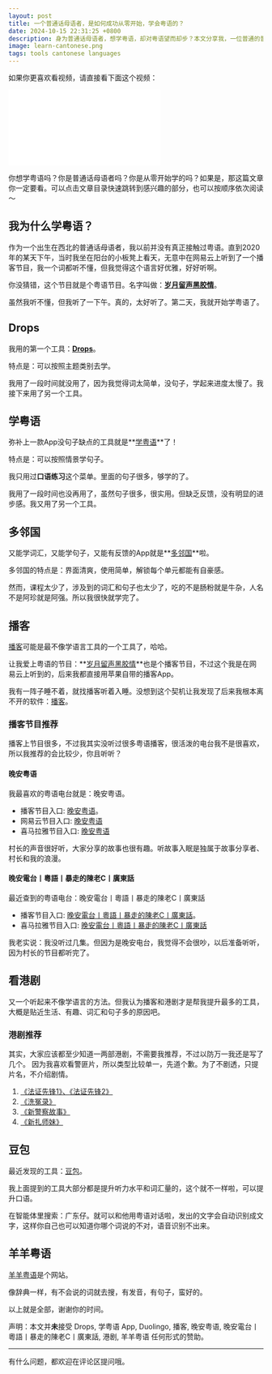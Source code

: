 ```yaml
---
layout: post
title: 一个普通话母语者，是如何成功从零开始，学会粤语的？
date: 2024-10-15 22:31:25 +0800
description: 身为普通话母语者，想学粤语，却对粤语望而却步？本文分享我，一位普通的普通话母语者是如何从零开始成功掌握粤语。从巧用粤语播客电台、影视剧资源，到使用各种应用程序，为你展示一套完整的学习路径，助力你轻松学会粤语，畅行粤语地区。包含2个粤语播客电台分享，4个应用程序和1个网站，助你学习畅通无阻。
image: learn-cantonese.png
tags: tools cantonese languages
---
```


如果你更喜欢看视频，请直接看下面这个视频：
 <iframe class="video_frame bilibili" src="//player.bilibili.com/player.html?bvid=BV1ENyeYCEQU&page=1&autoplay=0" scrolling="no" border="0" frameborder="no" framespacing="0" allowfullscreen="true"> </iframe> 

你想学粤语吗？你是普通话母语者吗？你是从零开始学的吗？如果是，那这篇文章你一定要看。可以点击文章目录快速跳转到感兴趣的部分，也可以按顺序依次阅读～


## 我为什么学粤语？

作为一个出生在西北的普通话母语者，我以前并没有真正接触过粤语。直到2020年的某天下午，当时我坐在阳台的小板凳上看天，无意中在网易云上听到了一个播客节目，我一个词都听不懂，但我觉得这个语言好优雅，好好听啊。

你没猜错，这个节目就是个粤语节目。名字叫做：**[岁月留声黑胶情](https://music.163.com/#/djradio?id=342596128)**。

虽然我听不懂，但我听了一下午。真的，太好听了。第二天，我就开始学粤语了。

## Drops

我用的第一个工具：**[Drops](https://apps.apple.com/us/app/drops-language-learning-games/id939540371)**。

特点是：可以按照主题类别去学。

我用了一段时间就没用了，因为我觉得词太简单，没句子，学起来进度太慢了。我接下来用了另一个工具。

## 学粤语

弥补上一款App没句子缺点的工具就是**[学粤语](https://apps.apple.com/cn/app/%E5%AD%A6%E7%B2%A4%E8%AF%AD/id1312750446)**了！

特点是：可以按照情景学句子。

我只用过**口语练习**这个菜单。里面的句子很多，够学的了。

我用了一段时间也没再用了，虽然句子很多，很实用。但缺乏反馈，没有明显的进步感。我又用了另一个工具。

## 多邻国

又能学词汇，又能学句子，又能有反馈的App就是**[多邻国](https://apps.apple.com/cn/app/%E5%A4%9A%E9%82%BB%E5%9B%BDduolingo%E8%8B%B1%E8%AF%AD%E6%97%A5%E8%AF%AD%E6%B3%95%E8%AF%AD/id570060128)**啦。


多邻国的特点是：界面清爽，使用简单，解锁每个单元都能有自豪感。

然而，课程太少了，涉及到的词汇和句子也太少了，吃的不是肠粉就是牛杂，人名不是阿珍就是阿强。所以我很快就学完了。

## 播客

[播客](https://apps.apple.com/us/app/apple-podcasts/id525463029)可能是最不像学语言工具的一个工具了，哈哈。

让我爱上粤语的节目：**[岁月留声黑胶情](https://music.163.com/#/djradio?id=342596128)**也是个播客节目，不过这个我是在网易云上听到的，后来我都直接用苹果自带的播客App。

我有一阵子睡不着，就找播客听着入睡。没想到这个契机让我发现了后来我根本离不开的软件：[播客](https://apps.apple.com/us/app/apple-podcasts/id525463029)。

### 播客节目推荐

播客上节目很多，不过我其实没听过很多粤语播客，很活泼的电台我不是很喜欢，所以我推荐的会比较少，你且听听？

#### 晚安粤语

我最喜欢的粤语电台就是：晚安粤语。

- 播客节目入口: [晚安粤语](https://podcasts.apple.com/us/podcast/%E6%99%9A%E5%AE%89%E7%B2%A4%E8%AF%AD-%E7%96%AF%E7%B2%A4%E6%98%9F%E7%A9%BA-%E5%A5%BD%E4%BA%BA%E5%A5%BD%E6%A2%A6/id1440696937)。
- 网易云节目入口: [晚安粤语](https://music.163.com/#/djradio?id=334397063)
- 喜马拉雅节目入口: [晚安粤语](https://www.ximalaya.com/album/12958195)

村长的声音很好听，大家分享的故事也很有趣。听故事入眠是独属于故事分享者、村长和我的浪漫。

#### 晚安電台丨粵語丨暴走的陳老C丨廣東話

最近查到的粤语电台：晚安電台丨粵語丨暴走的陳老C丨廣東話

- 播客节目入口: [晚安電台丨粵語丨暴走的陳老C丨廣東話](https://podcasts.apple.com/us/podcast/%E6%99%9A%E5%AE%89%E9%9B%BB%E5%8F%B0%E4%B8%A8%E7%B2%B5%E8%AA%9E%E4%B8%A8%E6%9A%B4%E8%B5%B0%E7%9A%84%E9%99%B3%E8%80%81c%E4%B8%A8%E5%BB%A3%E6%9D%B1%E8%A9%B1/id1604327026)。
- 喜马拉雅节目入口: [晚安電台丨粵語丨暴走的陳老C丨廣東話](https://www.ximalaya.com/album/53594669)


我老实说：我没听过几集。但因为是晚安电台，我觉得不会很吵，以后准备听听，因为村长的节目都听完了。


## 看港剧

又一个听起来不像学语言的方法。但我认为播客和港剧才是帮我提升最多的工具，大概是贴近生活、有趣、词汇和句子多的原因吧。

### 港剧推荐

其实，大家应该都至少知道一两部港剧，不需要我推荐，不过以防万一我还是写了几个。
因为我喜欢看警匪片，所以类型比较单一，先道个歉。为了不剧透，只提片名，不介绍剧情。

1. [《法证先锋1》、《法证先锋2》](https://baike.baidu.com/item/%E6%B3%95%E8%AF%81%E5%85%88%E9%94%8B/22418)
1. [《洗冤录》](https://baike.baidu.com/item/%E6%B4%97%E5%86%A4%E5%BD%95/79670)
1. [《新警察故事》](https://baike.baidu.com/item/%E6%96%B0%E8%AD%A6%E5%AF%9F%E6%95%85%E4%BA%8B/1258152)
1. [《新扎师妹》](https://baike.baidu.com/item/%E6%96%B0%E6%89%8E%E5%B8%88%E5%A6%B9/6416378)

## 豆包

最近发现的工具：[豆包](https://www.doubao.com/chat/)。

我上面提到的工具大部分都是提升听力水平和词汇量的，这个就不一样啦，可以提升口语。

在智能体里搜索：广东仔。就可以和他用粤语对话啦，发出的文字会自动识别成文字，这样你自己也可以知道你哪个词说的不对，语音识别不出来。

## 羊羊粤语

[羊羊粤语](https://shyyp.net/)是个网站。

像辞典一样，有不会说的词就去搜，有发音，有句子，蛮好的。


以上就是全部，谢谢你的时间。

声明：本文并**未**接受 Drops, 学粤语 App, Duolingo, 播客, 晚安粤语, 晚安電台丨粵語丨暴走的陳老C丨廣東話, 港剧, 羊羊粤语 任何形式的赞助。

---

有什么问题，都欢迎在评论区提问哦。
